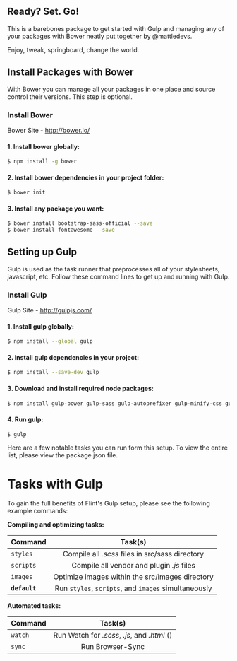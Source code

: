 Ready? Set. Go!
---------------

This is a barebones package to get started with Gulp and managing any of your packages with Bower neatly put together by @mattledevs.

Enjoy, tweak, springboard, change the world.


Install Packages with Bower
---------------
With Bower you can manage all your packages in one place and source control their versions. This step is optional.

### Install Bower

Bower Site - http://bower.io/

#### 1. Install bower globally:

```sh
$ npm install -g bower
```

#### 2. Install bower dependencies in your project folder:

```sh
$ bower init
```

#### 3. Install any package you want:

```sh
$ bower install bootstrap-sass-official --save  
$ bower install fontawesome --save
```


Setting up Gulp
---------------
Gulp is used as the task runner that preprocesses all of your stylesheets, javascript, etc. Follow these command lines to get up and running with Gulp.

### Install Gulp

Gulp Site - http://gulpjs.com/

#### 1. Install gulp globally:

```sh
$ npm install --global gulp
```

#### 2. Install gulp dependencies in your project:

```sh
$ npm install --save-dev gulp
```

#### 3. Download and install required node packages:

```sh
$ npm install gulp-bower gulp-sass gulp-autoprefixer gulp-minify-css gulp-jshint gulp-concat gulp-uglify gulp-imagemin gulp-notify gulp-rename gulp-livereload gulp-cache del --save-dev
```

#### 4. Run gulp:

```sh
$ gulp
```

Here are a few notable tasks you can run form this setup. To view the entire list, please view the package.json file.

Tasks with Gulp
===

To gain the full benefits of Flint's Gulp setup, please see the following example commands:

**Compiling and optimizing tasks:**

| Command   |      Task(s)      |
|----------|:-------------:|
| `styles` | Compile all *.scss* files in src/sass directory |
| `scripts` |    Compile all vendor and plugin *.js* files   |
| `images` |    Optimize images within the src/images directory   |
| **`default`** |    Run `styles`, `scripts`, and `images` simultaneously   |

**Automated tasks:**

| Command   |      Task(s)      |
|----------|:-------------:|
| `watch` |  Run Watch for *.scss*, *.js*, and *.html* () |
| `sync` |    Run Browser-Sync    |

